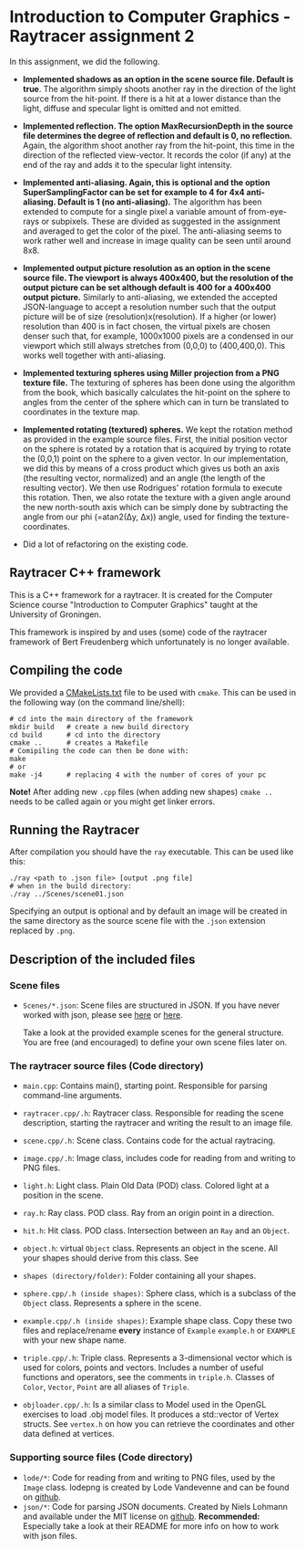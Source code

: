 # Introduction to Computer Graphics - Raytracer assignment 2

In this assignment, we did the following.

* **Implemented shadows as an option in the scene source file. Default is true**.
The algorithm simply shoots another ray in the direction of the light source from the hit-point. If there is a hit at a lower distance than the light, diffuse and specular light is omitted and not emitted.

* **Implemented reflection. The option MaxRecursionDepth in the source file determines the degree of reflection and default is 0, no reflection.**
Again, the algorithm shoot another ray from the hit-point, this time in the direction of the reflected view-vector. It records the color (if any) at the end of the ray and adds it to the specular light intensity.

* **Implemented anti-aliasing. Again, this is optional and the option SuperSamplingFactor can be set for example to 4 for 4x4 anti-aliasing. Default is 1 (no anti-aliasing).**
The algorithm has been extended to compute for a single pixel a variable amount of from-eye-rays or subpixels. These are divided as suggested in the assignment and averaged to get the color of the pixel. The anti-aliasing seems to work rather well and increase in image quality can be seen until around 8x8.

* **Implemented output picture resolution as an option in the scene source file. The viewport is always 400x400, but the resolution of the output picture can be set although default is 400 for a 400x400 output picture.**
Similarly to anti-aliasing, we extended the accepted JSON-language to accept a resolution number such that the output picture will be of size (resolution)x(resolution). If a higher (or lower) resolution than 400 is in fact chosen, the virtual pixels are chosen denser such that, for example, 1000x1000 pixels are a condensed in our viewport which still always stretches from (0,0,0) to (400,400,0). This works well together with anti-aliasing. 

* **Implemented texturing spheres using Miller projection from a PNG texture file.**
The texturing of spheres has been done using the algorithm from the book, which basically calculates the hit-point on the sphere to angles from the center of the sphere which can in turn be translated to coordinates in the texture map.

* **Implemented rotating (textured) spheres.**
We kept the rotation method as provided in the example source files. First, the initial position vector on the sphere is rotated by a rotation that is acquired by trying to rotate the (0,0,1) point on the sphere to a given vector. In our implementation, we did this by means of a cross product which gives us both an axis (the resulting vector, normalized) and an angle (the length of the resulting vector). We then use Rodrigues' rotation formula to execute this rotation. Then, we also rotate the texture with a given angle around the new north-south axis which can be simply done by subtracting the angle from our phi (=atan2(Δy, Δx)) angle, used for finding the texture-coordinates.

* Did a lot of refactoring on the existing code.

## Raytracer C++ framework

This is a C++ framework for a raytracer. It is created for the Computer
Science course "Introduction to Computer Graphics" taught at the
University of Groningen.

This framework is inspired by and uses (some) code of the raytracer framework of
Bert Freudenberg which unfortunately is no longer available.

## Compiling the code

We provided a [CMakeLists.txt](CMakeLists.txt) file to be used with `cmake`.
This can be used in the following way (on the command line/shell):
```
# cd into the main directory of the framework
mkdir build   # create a new build directory
cd build      # cd into the directory
cmake ..      # creates a Makefile
# Comipiling the code can then be done with:
make
# or
make -j4      # replacing 4 with the number of cores of your pc
```
**Note!** After adding new `.cpp` files (when adding new shapes)
`cmake ..` needs to be called again or you might get linker errors.

## Running the Raytracer
After compilation you should have the `ray` executable.
This can be used like this:
```
./ray <path to .json file> [output .png file]
# when in the build directory:
./ray ../Scenes/scene01.json
```
Specifying an output is optional and by default an image will be created in
the same directory as the source scene file with the `.json` extension replaced
by `.png`.

## Description of the included files

### Scene files
* `Scenes/*.json`: Scene files are structured in JSON. If you have never
    worked with json, please see [here](https://en.wikipedia.org/wiki/JSON#Data_types,_syntax_and_example)
    or [here](https://www.json.org/).

    Take a look at the provided example scenes for the general structure.
    You are free (and encouraged) to define your own scene files later on.

### The raytracer source files (Code directory)

* `main.cpp`: Contains main(), starting point. Responsible for parsing
    command-line arguments.

* `raytracer.cpp/.h`: Raytracer class. Responsible for reading the scene
    description, starting the raytracer and writing the result to an image file.

* `scene.cpp/.h`: Scene class. Contains code for the actual raytracing.

* `image.cpp/.h`: Image class, includes code for reading from and writing to PNG
    files.

* `light.h`: Light class. Plain Old Data (POD) class. Colored light at a
    position in the scene.

* `ray.h`: Ray class. POD class. Ray from an origin point in a direction.

* `hit.h`: Hit class. POD class. Intersection between an `Ray` and an `Object`.

* `object.h`: virtual `Object` class. Represents an object in the scene.
    All your shapes should derive from this class. See

* `shapes (directory/folder)`: Folder containing all your shapes.

* `sphere.cpp/.h (inside shapes)`: Sphere class, which is a subclass of the
    `Object` class. Represents a sphere in the scene.

* `example.cpp/.h (inside shapes)`: Example shape class. Copy these two files
    and replace/rename **every** instance of `Example` `example.h` or `EXAMPLE`
    with your new shape name.

* `triple.cpp/.h`: Triple class. Represents a 3-dimensional vector which is
    used for colors, points and vectors.
    Includes a number of useful functions and operators, see the comments in
    `triple.h`.
    Classes of `Color`, `Vector`, `Point` are all aliases of `Triple`.

* `objloader.cpp/.h`: Is a similar class to Model used in the OpenGL
    exercises to load .obj model files. It produces a std::vector
    of Vertex structs. See `vertex.h` on how you can retrieve the
    coordinates and other data defined at vertices.

### Supporting source files (Code directory)

* `lode/*`: Code for reading from and writing to PNG files,
    used by the `Image` class.
    lodepng is created by Lode Vandevenne and can be found on
    [github](https://github.com/lvandeve/lodepng).
* `json/*`: Code for parsing JSON documents.
    Created by Niels Lohmann and available under the MIT license on
    [github](https://github.com/nlohmann/json).
    **Recommended:** Especially take a look at their README for more
    info on how to work with json files.
